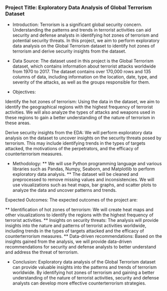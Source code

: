 ### Project Title: Exploratory Data Analysis of Global Terrorism Dataset

* Introduction:
Terrorism is a significant global security concern. Understanding the patterns and trends in terrorist activities can aid security and defense analysts in identifying hot zones of terrorism and potential security threats. In this project, we aim to perform exploratory data analysis on the Global Terrorism dataset to identify hot zones of terrorism and derive security insights from the dataset.

* Data Source:
The dataset used in this project is the Global Terrorism dataset, which contains information about terrorist attacks worldwide from 1970 to 2017. The dataset contains over 170,000 rows and 135 columns of data, including information on the location, date, type, and severity of the attacks, as well as the groups responsible for them.

* Objectives:

Identify the hot zones of terrorism: Using the data in the dataset, we aim to identify the geographical regions with the highest frequency of terrorist activities. We will also analyze the types of attacks and weapons used in these regions to gain a better understanding of the nature of terrorism in these areas.

Derive security insights from the EDA: We will perform exploratory data analysis on the dataset to uncover insights on the security threats posed by terrorism. This may include identifying trends in the types of targets attacked, the motivations of the perpetrators, and the efficacy of counterterrorism measures.

* Methodology:
** We will use Python programming language and various libraries such as Pandas, Numpy, Seaborn, and Matplotlib to perform exploratory data analysis. 
** The dataset will be cleaned and preprocessed to remove missing values and inconsistencies. We will use visualizations such as heat maps, bar graphs, and scatter plots to analyze the data and uncover patterns and trends.

Expected Outcomes:
The expected outcomes of the project are:

** Identification of hot zones of terrorism: We will create heat maps and other visualizations to identify the regions with the highest frequency of terrorist activities.
** Insights on security threats: The analysis will provide insights into the nature and patterns of terrorist activities worldwide, including trends in the types of targets attacked and the efficacy of counterterrorism measures.
** Data-driven recommendations: Based on the insights gained from the analysis, we will provide data-driven recommendations for security and defense analysts to better understand and address the threat of terrorism.

* Conclusion:
Exploratory data analysis of the Global Terrorism dataset can provide valuable insights into the patterns and trends of terrorism worldwide. By identifying hot zones of terrorism and gaining a better understanding of the nature of terrorist activities, security and defense analysts can develop more effective counterterrorism strategies.
